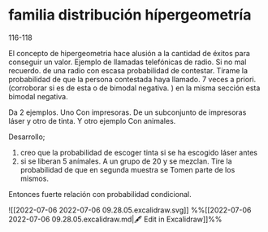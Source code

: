 # familia distribución hípergeometría
116-118

El concepto de hipergeometria hace alusión a la cantidad de éxitos para conseguir un valor.
Ejemplo de llamadas telefónicas de radio. Si no mal recuerdo. de una radio con escasa probabilidad de contestar. Tirame la probabilidad de que la persona contestada haya llamado. 7 veces a priori. 
(corroborar si es de esta o de bimodal negativa. ) en la misma sección esta bimodal negativa.

Da 2 ejemplos. Uno Con impresoras. De un subconjunto de impresoras láser y otro de tinta.
Y otro ejemplo Con animales.

Desarrollo;
1) creo que la probabilidad de escoger tinta si se ha escogido láser antes
2) si se liberan 5 anímales. A un grupo de 20 y se mezclan. Tire la probabilidad de que en segunda muestra se Tomen parte de los mismos.

Entonces fuerte relación con probabilidad condicional. 

![[2022-07-06 2022-07-06 09.28.05.excalidraw.svg]]
%%[[2022-07-06 2022-07-06 09.28.05.excalidraw.md|🖋 Edit in Excalidraw]]%%